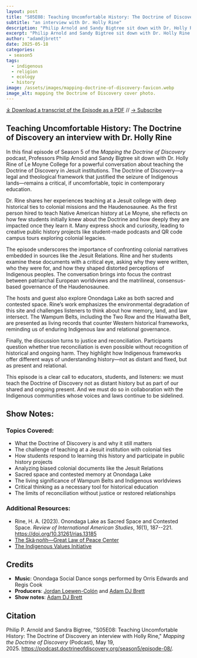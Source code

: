 ```yaml
---
layout: post
title: "S05E08: Teaching Uncomfortable History: The Doctrine of Discovery" 
subtitle: "an interview with Dr. Holly Rine"
description: "Philip Arnold and Sandy Bigtree sit down with Dr. Holly Rine of Le Moyne College for a powerful conversation about teaching the Doctrine of Discovery in Jesuit institutions."
excerpt: "Philip Arnold and Sandy Bigtree sit down with Dr. Holly Rine of Le Moyne College for a powerful conversation about teaching the Doctrine of Discovery in Jesuit institutions."
author: "adamdjbrett"
date: 2025-05-18
categories: 
 - season5
tags: 
  - indigenous
  - religion
  - ecology
  - history
image: /assets/images/mapping-doctrine-of-discovery-favicon.webp
image_alt: mapping the Doctrine of Discovery cover photo.
---
```

<div id="buzzsprout-player-17185424"></div><script src="https://www.buzzsprout.com/1926214/episodes/17185424-teaching-uncomfortable-history-the-doctrine-of-discovery.js?container_id=buzzsprout-player-17185424&player=small" type="text/javascript" charset="utf-8"></script>

[⤓ Download a transcript of the Episode as a PDF](/assets/pdfs/S05308-Teaching-Uncomfortable-History-Holly-Rine.pdf) // [→ Subscribe](/subscribe/)

## Teaching Uncomfortable History: The Doctrine of Discovery an interview with Dr. Holly Rine

In this final episode of Season 5 of the *Mapping the Doctrine of Discovery* podcast, Professors Philip Arnold and Sandy Bigtree sit down with Dr. Holly Rine of Le Moyne College for a powerful conversation about teaching the Doctrine of Discovery in Jesuit institutions. The Doctrine of Discovery—a legal and theological framework that justified the seizure of Indigenous lands—remains a critical, if uncomfortable, topic in contemporary education.

Dr. Rine shares her experiences teaching at a Jesuit college with deep historical ties to colonial missions and the Haudenosaunee. As the first person hired to teach Native American history at Le Moyne, she reflects on how few students initially knew about the Doctrine and how deeply they are impacted once they learn it. Many express shock and curiosity, leading to creative public history projects like student-made podcasts and QR code campus tours exploring colonial legacies.

The episode underscores the importance of confronting colonial narratives embedded in sources like the Jesuit Relations. Rine and her students examine these documents with a critical eye, asking why they were written, who they were for, and how they shaped distorted perceptions of Indigenous peoples. The conversation brings into focus the contrast between patriarchal European worldviews and the matrilineal, consensus-based governance of the Haudenosaunee.

The hosts and guest also explore Onondaga Lake as both sacred and contested space. Rine’s work emphasizes the environmental degradation of this site and challenges listeners to think about how memory, land, and law intersect. The Wampum Belts, including the Two Row and the Hiawatha Belt, are presented as living records that counter Western historical frameworks, reminding us of enduring Indigenous law and relational governance.

Finally, the discussion turns to justice and reconciliation. Participants question whether true reconciliation is even possible without recognition of historical and ongoing harm. They highlight how Indigenous frameworks offer different ways of understanding history—not as distant and fixed, but as present and relational.

This episode is a clear call to educators, students, and listeners: we must teach the Doctrine of Discovery not as distant history but as part of our shared and ongoing present. And we must do so in collaboration with the Indigenous communities whose voices and laws continue to be sidelined.



## Show Notes:

### Topics Covered:

  * What the Doctrine of Discovery is and why it still matters
  * The challenge of teaching at a Jesuit institution with colonial ties
  * How students respond to learning this history and participate in public history projects
  * Analyzing biased colonial documents like the Jesuit Relations
  * Sacred space and contested memory at Onondaga Lake
  * The living significance of Wampum Belts and Indigenous worldviews
  * Critical thinking as a necessary tool for historical education
  * The limits of reconciliation without justice or restored relationships

### Additional Resources:

  * Rine, H. A. (2023). Onondaga Lake as Sacred Space and Contested Space. *Review of International American Studies*, *16*(1), 187--221. <https://doi.org/10.31261/rias.13185>
  * [The Skä·noñh—Great Law of Peace Center](https://www.skanonhcenter.org/)
  * [The Indigenous Values Initiative](https://indigenousvalues.org/)

## Credits

- **Music**: Onondaga Social Dance songs performed by Orris Edwards and Regis Cook
- **Producers**: [Jordan Loewen-Colón](https://www.jordanbradyloewen.com/) and [Adam DJ Brett](https://adamdjbrett.com)
- **Show notes**: [Adam DJ Brett](https://adamdjbrett.com)

## Citation
Philip P. Arnold and Sandra Bigtree, "S05E08: Teaching Uncomfortable History: The Doctrine of Discovery an interview with Holly Rine," _Mapping the Doctrine of Discovery_ (Podcast), May 19, 2025. <https://podcast.doctrineofdiscovery.org/season5/episode-08/>.
